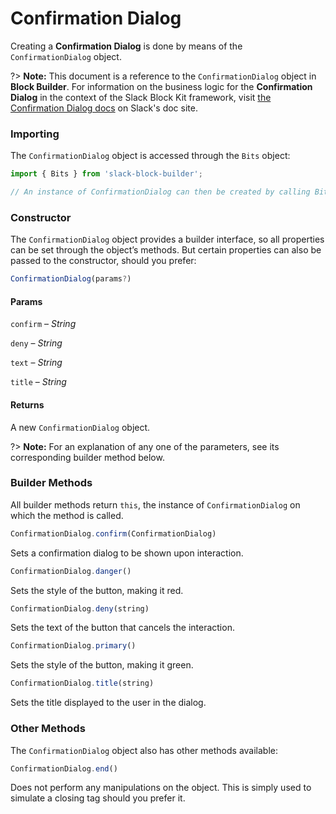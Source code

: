 # Confirmation Dialog

Creating a **Confirmation Dialog** is done by means of the `ConfirmationDialog` object.

?> **Note:** This document is a reference to the `ConfirmationDialog` object in **Block Builder**. For information on the business logic for the **Confirmation Dialog** in the context of the Slack Block Kit framework, visit [the Confirmation Dialog docs](https:&#x2F;&#x2F;api.slack.com&#x2F;reference&#x2F;block-kit&#x2F;composition-objects#confirm) on Slack's doc site.

### Importing

The `ConfirmationDialog` object is accessed through the `Bits` object:

```javascript
import { Bits } from 'slack-block-builder';

// An instance of ConfirmationDialog can then be created by calling Bits.ConfirmationDialog();
```


### Constructor

The `ConfirmationDialog` object provides a builder interface, so all properties can be set through the object’s methods. But certain properties can also be passed to the constructor, should you prefer:

```javascript
ConfirmationDialog(params?)
```

#### Params

`confirm` – *String*

`deny` – *String*

`text` – *String*

`title` – *String*

#### Returns

A new `ConfirmationDialog` object.

?> **Note:** For an explanation of any one of the parameters, see its corresponding builder method below.

### Builder Methods

All builder methods return `this`, the instance of `ConfirmationDialog` on which the method is called.

```javascript
ConfirmationDialog.confirm(ConfirmationDialog)
```

Sets a confirmation dialog to be shown upon interaction.
```javascript
ConfirmationDialog.danger()
```

Sets the style of the button, making it red.
```javascript
ConfirmationDialog.deny(string)
```

Sets the text of the button that cancels the interaction.
```javascript
ConfirmationDialog.primary()
```

Sets the style of the button, making it green.
```javascript
ConfirmationDialog.title(string)
```

Sets the title displayed to the user in the dialog.


### Other Methods

The `ConfirmationDialog` object also has other methods available:

```javascript
ConfirmationDialog.end()
```

Does not perform any manipulations on the object. This is simply used to simulate a closing tag should you prefer it.

